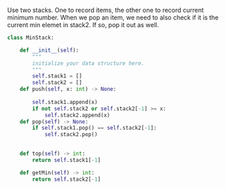 Use two stacks. One to record items, the other one to record current minimum number. When we pop an item, we need to also check if it is the current min elemet in stack2. If so, pop it out as well.
```Python
class MinStack:

    def __init__(self):
        """
        initialize your data structure here.
        """
        self.stack1 = []
        self.stack2 = []
    def push(self, x: int) -> None:
        
        self.stack1.append(x)
        if not self.stack2 or self.stack2[-1] >= x:
            self.stack2.append(x)
    def pop(self) -> None:
        if self.stack1.pop() == self.stack2[-1]:
            self.stack2.pop()
            

    def top(self) -> int:
        return self.stack1[-1]

    def getMin(self) -> int:
        return self.stack2[-1]

```

